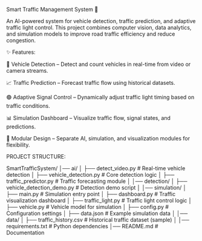 Smart Traffic Management System 🚦

An AI-powered system for vehicle detection, traffic prediction, and adaptive traffic light control.
This project combines computer vision, data analytics, and simulation models to improve road traffic efficiency and reduce congestion.

✨ Features:

🚗 Vehicle Detection – Detect and count vehicles in real-time from video or camera streams.

📈 Traffic Prediction – Forecast traffic flow using historical datasets.

🟢 Adaptive Signal Control – Dynamically adjust traffic light timing based on traffic conditions.

📊 Simulation Dashboard – Visualize traffic flow, signal states, and predictions.

🔧 Modular Design – Separate AI, simulation, and visualization modules for flexibility.





PROJECT STRUCTURE:

SmartTrafficSystem/
│── ai/
│   ├── detect_video.py        # Real-time vehicle detection
│   ├── vehicle_detection.py   # Core detection logic
│   ├── traffic_predictor.py   # Traffic forecasting module
│
│── detection/
│   ├── vehicle_detection_demo.py # Detection demo script
│
│── simulation/
│   ├── main.py                # Simulation entry point
│   ├── dashboard.py           # Traffic visualization dashboard
│   ├── traffic_light.py       # Traffic light control logic
│   ├── vehicle.py             # Vehicle model for simulation
│   ├── config.py              # Configuration settings
│   ├── data.json              # Example simulation data
│
│── data/
│   ├── traffic_history.csv    # Historical traffic dataset (sample)
│
│── requirements.txt           # Python dependencies
│── README.md                  # Documentation
